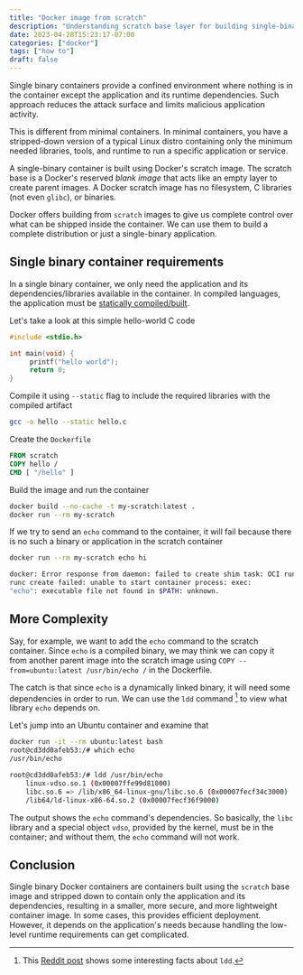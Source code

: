 ```yaml
---
title: "Docker image from scratch"
description: "Understanding scratch base layer for building single-binary containers"
date: 2023-04-28T15:23:17-07:00
categories: ["docker"]
tags: ["how to"]
draft: false
---
```


Single binary containers provide a confined environment where nothing is in the container except the application and its runtime dependencies. Such approach reduces the attack surface and limits malicious application activity.

This is different from minimal containers. In minimal containers, you have a stripped-down version of a typical Linux distro containing only the minimum needed libraries, tools, and runtime to run a specific application or service.

A single-binary container is built using Docker's scratch image. The scratch base is a Docker's reserved *blank image* that acts like an empty layer to create parent images. A Docker scratch image has no filesystem, C libraries (not even `glibc`), or binaries.

Docker offers building from `scratch` images to give us complete control over what can be shipped inside the container. We can use them to build a complete distribution or just a single-binary application.

## Single binary container requirements

In a single binary container, we only need the application and its dependencies/libraries available in the container. In compiled languages, the application must be [statically compiled/built](https://en.wikipedia.org/wiki/Static_build).

Let's take a look at this simple hello-world C code

```c
#include <stdio.h>

int main(void) {
     printf("hello world");
     return 0;
}
``` 
  
Compile it using `--static` flag to include the required libraries with the compiled artifact

```sh
gcc -o hello --static hello.c
```

Create the `Dockerfile`

```dockerfile
FROM scratch
COPY hello /
CMD [ "/hello" ]
```

Build the image and run the container

```sh
docker build --no-cache -t my-scratch:latest .
docker run --rm my-scratch
```

If we try to send an `echo` command to the container, it will fail because there is no such a binary or application in the scratch container

```sh
docker run --rm my-scratch echo hi

docker: Error response from daemon: failed to create shim task: OCI runtime create failed: 
runc create failed: unable to start container process: exec: 
"echo": executable file not found in $PATH: unknown.
```

## More Complexity

Say, for example, we want to add the `echo` command to the scratch container. Since `echo` is a compiled binary, we may think we can copy it from another parent image into the scratch image using `COPY --from=ubuntu:latest /usr/bin/echo /` in the Dockerfile.

The catch is that since `echo` is a dynamically linked binary, it will need some dependencies in order to run. We can use the `ldd` command [^1] to view what library `echo` depends on.

Let's jump into an Ubuntu container and examine that

```sh
docker run -it --rm ubuntu:latest bash
root@cd3dd0afeb53:/# which echo
/usr/bin/echo

root@cd3dd0afeb53:/# ldd /usr/bin/echo
    linux-vdso.so.1 (0x00007ffe99d81000)
    libc.so.6 => /lib/x86_64-linux-gnu/libc.so.6 (0x00007fecf34c3000)
    /lib64/ld-linux-x86-64.so.2 (0x00007fecf36f9000)
```

The output shows the `echo` command's dependencies. So basically, the `libc` library and a special object `vdso`, provided by the kernel, must be in the container; and without them, the `echo` command will not work.

## Conclusion

Single binary Docker containers are containers built using the `scratch` base image and stripped down to contain only the application and its dependencies, resulting in a smaller, more secure, and more lightweight container image. In some cases, this provides efficient deployment. However, it depends on the application's needs because handling the low-level runtime requirements can get complicated.

[^1]: This [Reddit post](https://www.reddit.com/r/linux/comments/ylg6rd/linux_instrumentation_part_4_ldd/?utm_source=share&utm_medium=web2x&context=3) shows some interesting facts about `ldd`.
